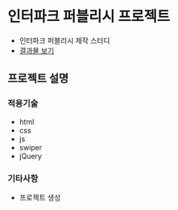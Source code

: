 # 인터파크 퍼블리시 프로젝트

- 인터파크 퍼블리시 제작 스터디
- [결과물 보기](https://)

## 프로젝트 설명

### 적용기술
- html
- css
- js
- swiper
- jQuery

### 기타사항
- 프로젝트 생성
